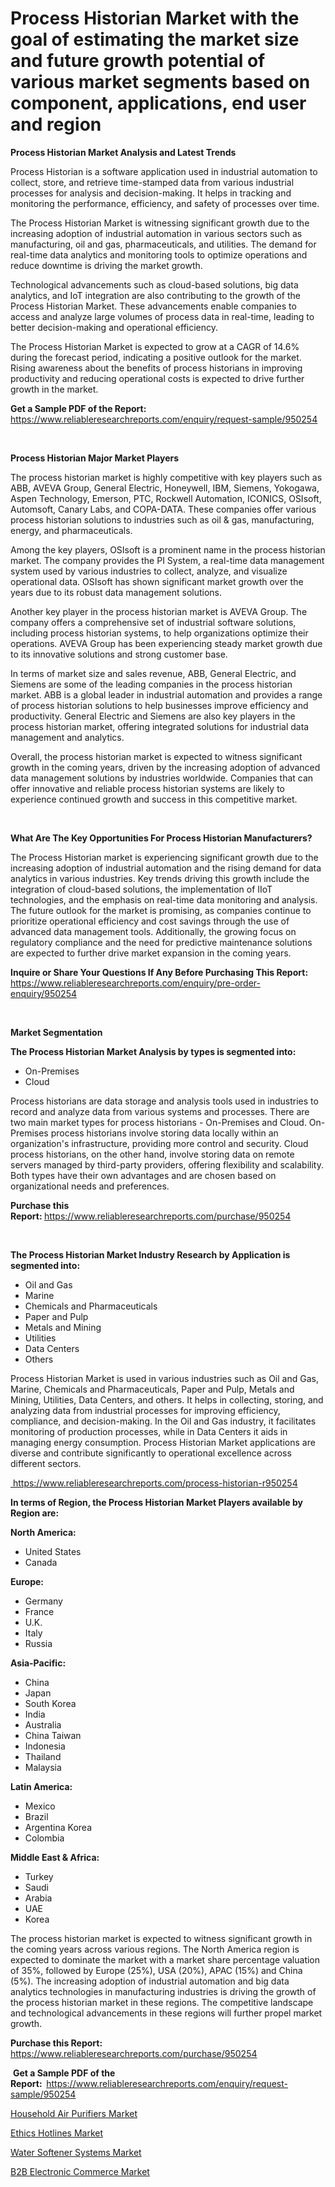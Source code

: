 <p><h1>Process Historian Market with the goal of estimating the market size and future growth potential of various market segments based on component, applications, end user and region</h1></p><p><strong>Process Historian Market Analysis and Latest Trends</strong></p>
<p><p>Process Historian is a software application used in industrial automation to collect, store, and retrieve time-stamped data from various industrial processes for analysis and decision-making. It helps in tracking and monitoring the performance, efficiency, and safety of processes over time.</p><p>The Process Historian Market is witnessing significant growth due to the increasing adoption of industrial automation in various sectors such as manufacturing, oil and gas, pharmaceuticals, and utilities. The demand for real-time data analytics and monitoring tools to optimize operations and reduce downtime is driving the market growth.</p><p>Technological advancements such as cloud-based solutions, big data analytics, and IoT integration are also contributing to the growth of the Process Historian Market. These advancements enable companies to access and analyze large volumes of process data in real-time, leading to better decision-making and operational efficiency.</p><p>The Process Historian Market is expected to grow at a CAGR of 14.6% during the forecast period, indicating a positive outlook for the market. Rising awareness about the benefits of process historians in improving productivity and reducing operational costs is expected to drive further growth in the market.</p></p>
<p><strong>Get a Sample PDF of the Report:&nbsp;</strong> <a href="https://www.reliableresearchreports.com/enquiry/request-sample/950254">https://www.reliableresearchreports.com/enquiry/request-sample/950254</a></p>
<p>&nbsp;</p>
<p><strong>Process Historian Major Market Players</strong></p>
<p><p>The process historian market is highly competitive with key players such as ABB, AVEVA Group, General Electric, Honeywell, IBM, Siemens, Yokogawa, Aspen Technology, Emerson, PTC, Rockwell Automation, ICONICS, OSIsoft, Automsoft, Canary Labs, and COPA-DATA. These companies offer various process historian solutions to industries such as oil & gas, manufacturing, energy, and pharmaceuticals.</p><p>Among the key players, OSIsoft is a prominent name in the process historian market. The company provides the PI System, a real-time data management system used by various industries to collect, analyze, and visualize operational data. OSIsoft has shown significant market growth over the years due to its robust data management solutions.</p><p>Another key player in the process historian market is AVEVA Group. The company offers a comprehensive set of industrial software solutions, including process historian systems, to help organizations optimize their operations. AVEVA Group has been experiencing steady market growth due to its innovative solutions and strong customer base.</p><p>In terms of market size and sales revenue, ABB, General Electric, and Siemens are some of the leading companies in the process historian market. ABB is a global leader in industrial automation and provides a range of process historian solutions to help businesses improve efficiency and productivity. General Electric and Siemens are also key players in the process historian market, offering integrated solutions for industrial data management and analytics.</p><p>Overall, the process historian market is expected to witness significant growth in the coming years, driven by the increasing adoption of advanced data management solutions by industries worldwide. Companies that can offer innovative and reliable process historian systems are likely to experience continued growth and success in this competitive market.</p></p>
<p>&nbsp;</p>
<p><strong>What Are The Key Opportunities For Process Historian Manufacturers?</strong></p>
<p><p>The Process Historian market is experiencing significant growth due to the increasing adoption of industrial automation and the rising demand for data analytics in various industries. Key trends driving this growth include the integration of cloud-based solutions, the implementation of IIoT technologies, and the emphasis on real-time data monitoring and analysis. The future outlook for the market is promising, as companies continue to prioritize operational efficiency and cost savings through the use of advanced data management tools. Additionally, the growing focus on regulatory compliance and the need for predictive maintenance solutions are expected to further drive market expansion in the coming years.</p></p>
<p><strong>Inquire or Share Your Questions If Any Before Purchasing This Report:</strong> <a href="https://www.reliableresearchreports.com/enquiry/pre-order-enquiry/950254">https://www.reliableresearchreports.com/enquiry/pre-order-enquiry/950254</a></p>
<p>&nbsp;</p>
<p><strong>Market Segmentation</strong></p>
<p><strong>The Process Historian Market Analysis by types is segmented into:</strong></p>
<p><ul><li>On-Premises</li><li>Cloud</li></ul></p>
<p><p>Process historians are data storage and analysis tools used in industries to record and analyze data from various systems and processes. There are two main market types for process historians - On-Premises and Cloud. On-Premises process historians involve storing data locally within an organization's infrastructure, providing more control and security. Cloud process historians, on the other hand, involve storing data on remote servers managed by third-party providers, offering flexibility and scalability. Both types have their own advantages and are chosen based on organizational needs and preferences.</p></p>
<p><strong>Purchase this Report:&nbsp;</strong><a href="https://www.reliableresearchreports.com/purchase/950254">https://www.reliableresearchreports.com/purchase/950254</a></p>
<p>&nbsp;</p>
<p><strong>The Process Historian Market Industry Research by Application is segmented into:</strong></p>
<p><ul><li>Oil and Gas</li><li>Marine</li><li>Chemicals and Pharmaceuticals</li><li>Paper and Pulp</li><li>Metals and Mining</li><li>Utilities</li><li>Data Centers</li><li>Others</li></ul></p>
<p><p>Process Historian Market is used in various industries such as Oil and Gas, Marine, Chemicals and Pharmaceuticals, Paper and Pulp, Metals and Mining, Utilities, Data Centers, and others. It helps in collecting, storing, and analyzing data from industrial processes for improving efficiency, compliance, and decision-making. In the Oil and Gas industry, it facilitates monitoring of production processes, while in Data Centers it aids in managing energy consumption. Process Historian Market applications are diverse and contribute significantly to operational excellence across different sectors.</p></p>
<p><a href="https://www.reliableresearchreports.com/process-historian-r950254">&nbsp;https://www.reliableresearchreports.com/process-historian-r950254</a></p>
<p><strong>In terms of Region, the Process Historian Market Players available by Region are:</strong></p>
<p>
    <p> <strong> North America: </strong>
        <ul>
            <li>United States</li>
            <li>Canada</li>
        </ul>
        </p> 
    <p> <strong> Europe: </strong>
        <ul>
            <li>Germany</li>
            <li>France</li>
            <li>U.K.</li>
            <li>Italy</li>
            <li>Russia</li>
        </ul>
        </p> 
    <p> <strong> Asia-Pacific: </strong>
        <ul>
            <li>China</li>
            <li>Japan</li>
            <li>South Korea</li>
            <li>India</li>
            <li>Australia</li>
            <li>China Taiwan</li>
            <li>Indonesia</li>
            <li>Thailand</li>
            <li>Malaysia</li>
        </ul>
        </p> 
    <p> <strong> Latin America: </strong>
        <ul>
            <li>Mexico</li>
            <li>Brazil</li>
            <li>Argentina Korea</li>
            <li>Colombia</li>
        </ul>
        </p> 
    <p> <strong> Middle East & Africa: </strong>
        <ul>
            <li>Turkey</li>
            <li>Saudi</li>
            <li>Arabia</li>
            <li>UAE</li>
            <li>Korea</li>
        </ul>
    </p>
    </p>
<p><p>The process historian market is expected to witness significant growth in the coming years across various regions. The North America region is expected to dominate the market with a market share percentage valuation of 35%, followed by Europe (25%), USA (20%), APAC (15%) and China (5%). The increasing adoption of industrial automation and big data analytics technologies in manufacturing industries is driving the growth of the process historian market in these regions. The competitive landscape and technological advancements in these regions will further propel market growth.</p></p>
<p><strong>Purchase this Report: </strong><a href="https://www.reliableresearchreports.com/purchase/950254">https://www.reliableresearchreports.com/purchase/950254</a></p>
<p>&nbsp;<strong>Get a Sample PDF of the Report:&nbsp;&nbsp;</strong><a href="https://www.reliableresearchreports.com/enquiry/request-sample/950254">https://www.reliableresearchreports.com/enquiry/request-sample/950254</a></p>
<p><strong></strong></p>
<p><p><a href="https://www.linkedin.com/pulse/household-air-purifiers-market-size-reveals-best-marketing-or69c">Household Air Purifiers Market</a></p><p><a href="https://github.com/nicholepatriciadoylenwnrjr0/Market-Research-Report-List-2/blob/main/ethics-hotlines-market.md">Ethics Hotlines Market</a></p><p><a href="https://www.linkedin.com/pulse/water-softener-systems-market-share-evolution-growth-hoqpc">Water Softener Systems Market</a></p><p><a href="https://github.com/gamblestampleyjenny50m5sl6/Market-Research-Report-List-2/blob/main/b2b-electronic-commerce-market.md">B2B Electronic Commerce Market</a></p></p>